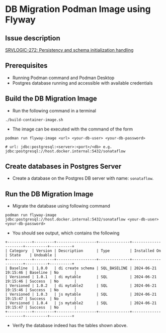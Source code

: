 # DB Migration Podman Image using Flyway

## Issue description
[SRVLOGIC-272: Persistency and schema initialization handling](https://issues.redhat.com/browse/SRVLOGIC-272)

## Prerequisites
* Running Podman command and Podman Desktop
* Postgres database running and accessible with available credentials

## Build the DB Migration Image
* Run the following command in a terminal
```shell
./build-container-image.sh
```
* The image can be executed with the command of the form
```shell
podman run flyway-image <url> <your-db-user> <your-db-password>

# url: jdbc:postgresql:<server>:<port>/<db> e.g. jdbc:postgresql://host.docker.internal:5432/sonataflow
```

## Create databases in Postgres Server
* Create a database on the Postgres DB server with name: `sonataflow`.

## Run the DB Migration Image
* Migrate the database using following command
```shell
podman run flyway-image jdbc:postgresql://host.docker.internal:5432/sonataflow <your-db-user> <your-db-password>
```
* You should see output, which contains the following
```text
+-----------+---------+------------------+--------------+---------------------+----------+----------+
| Category  | Version | Description      | Type         | Installed On        | State    | Undoable |
+-----------+---------+------------------+--------------+---------------------+----------+----------+
| Baseline  | 1.0.0   | di create schema | SQL_BASELINE | 2024-06-21 19:15:46 | Baseline | No       |
| Versioned | 1.0.1   | di mytable       | SQL          | 2024-06-21 19:15:46 | Success  | No       |
| Versioned | 1.0.2   | di mytable2      | SQL          | 2024-06-21 19:15:46 | Success  | No       |
| Versioned | 1.0.3   | js mytable       | SQL          | 2024-06-21 19:15:47 | Success  | No       |
| Versioned | 1.0.4   | js mytable2      | SQL          | 2024-06-21 19:15:47 | Success  | No       |
+-----------+---------+------------------+--------------+---------------------+----------+----------+
```
* Verify the database indeed has the tables shown above.